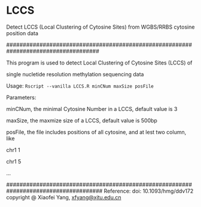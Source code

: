 # LCCS
Detect LCCS (Local Clustering of Cytosine Sites) from WGBS/RRBS cytosine position data

#################################################################################### 

This program is used to detect Local Clustering of Cytosine Sites (LCCS) of 

single nucletide resolution methylation sequencing data 

Usage: `Rscript --vanilla LCCS.R minCNum maxSize posFile` 

Parameters: 

minCNum, the minimal Cytosine Number in a LCCS, default value is 3 

maxSize, the maxmize size of a LCCS, default value is 500bp 

posFile, the file includes positions of all cytosine, and at lest two column, like 

chr1 1 

chr1 5 

... 

#####################################################################################
Reference: doi: 10.1093/hmg/ddv172 copyright @ Xiaofei Yang, xfyang@xjtu.edu.cn
